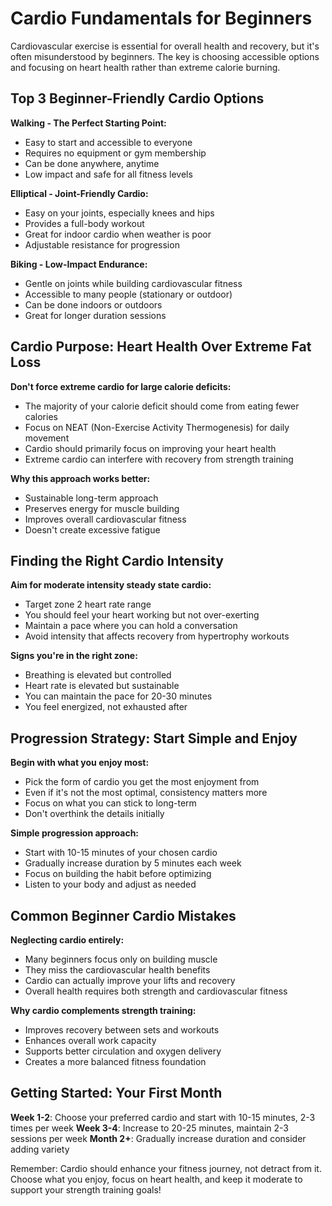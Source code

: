 # Cardio Fundamentals for Beginners

Cardiovascular exercise is essential for overall health and recovery, but it's often misunderstood by beginners. The key is choosing accessible options and focusing on heart health rather than extreme calorie burning.

## Top 3 Beginner-Friendly Cardio Options

**Walking - The Perfect Starting Point:**
- Easy to start and accessible to everyone
- Requires no equipment or gym membership
- Can be done anywhere, anytime
- Low impact and safe for all fitness levels

**Elliptical - Joint-Friendly Cardio:**
- Easy on your joints, especially knees and hips
- Provides a full-body workout
- Great for indoor cardio when weather is poor
- Adjustable resistance for progression

**Biking - Low-Impact Endurance:**
- Gentle on joints while building cardiovascular fitness
- Accessible to many people (stationary or outdoor)
- Can be done indoors or outdoors
- Great for longer duration sessions

## Cardio Purpose: Heart Health Over Extreme Fat Loss

**Don't force extreme cardio for large calorie deficits:**
- The majority of your calorie deficit should come from eating fewer calories
- Focus on NEAT (Non-Exercise Activity Thermogenesis) for daily movement
- Cardio should primarily focus on improving your heart health
- Extreme cardio can interfere with recovery from strength training

**Why this approach works better:**
- Sustainable long-term approach
- Preserves energy for muscle building
- Improves overall cardiovascular fitness
- Doesn't create excessive fatigue

## Finding the Right Cardio Intensity

**Aim for moderate intensity steady state cardio:**
- Target zone 2 heart rate range
- You should feel your heart working but not over-exerting
- Maintain a pace where you can hold a conversation
- Avoid intensity that affects recovery from hypertrophy workouts

**Signs you're in the right zone:**
- Breathing is elevated but controlled
- Heart rate is elevated but sustainable
- You can maintain the pace for 20-30 minutes
- You feel energized, not exhausted after

## Progression Strategy: Start Simple and Enjoy

**Begin with what you enjoy most:**
- Pick the form of cardio you get the most enjoyment from
- Even if it's not the most optimal, consistency matters more
- Focus on what you can stick to long-term
- Don't overthink the details initially

**Simple progression approach:**
- Start with 10-15 minutes of your chosen cardio
- Gradually increase duration by 5 minutes each week
- Focus on building the habit before optimizing
- Listen to your body and adjust as needed

## Common Beginner Cardio Mistakes

**Neglecting cardio entirely:**
- Many beginners focus only on building muscle
- They miss the cardiovascular health benefits
- Cardio can actually improve your lifts and recovery
- Overall health requires both strength and cardiovascular fitness

**Why cardio complements strength training:**
- Improves recovery between sets and workouts
- Enhances overall work capacity
- Supports better circulation and oxygen delivery
- Creates a more balanced fitness foundation

## Getting Started: Your First Month

**Week 1-2**: Choose your preferred cardio and start with 10-15 minutes, 2-3 times per week
**Week 3-4**: Increase to 20-25 minutes, maintain 2-3 sessions per week
**Month 2+**: Gradually increase duration and consider adding variety

Remember: Cardio should enhance your fitness journey, not detract from it. Choose what you enjoy, focus on heart health, and keep it moderate to support your strength training goals!
